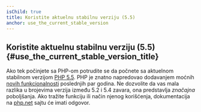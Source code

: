 ```yaml
---
isChild: true
title: Koristite aktuelnu stabilnu verziju (5.5)
anchor: use_the_current_stable_version
---
```


## Koristite aktuelnu stabilnu verziju (5.5) {#use_the_current_stable_version_title}

Ako tek počinjete sa PHP-om potrudite se da počnete sa aktuelnom stabilnom verzijom [PHP 5.5][php-release]. PHP je
znatno napredovao dodavanjem moćnih [novih funkcionalnosti](#language_highlights) poslednjih par godina. Ne dozvolite da
vas mala razlika u brojevima verzija između 5.2 i 5.4 zavara, ona predstavlja _značajna_ poboljšanja. Ako tražite
funkciju ili način njenog korišćenja, dokumentacija na [php.net][php-docs] sajtu će imati odgovor.

[php-release]: http://www.php.net/downloads.php
[php-docs]: http://www.php.net/manual/en/
